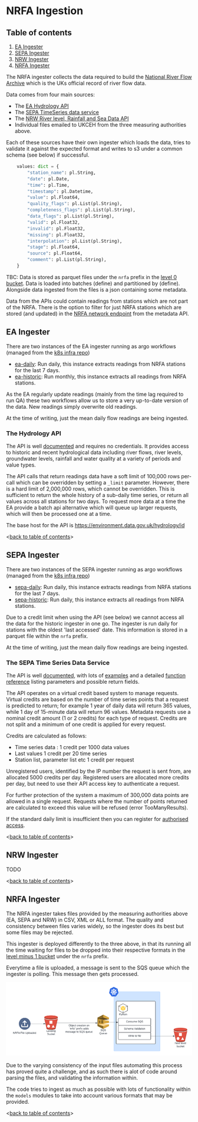 # NRFA Ingestion

## Table of contents
1. [EA Ingester](#ea-ingester)
2. [SEPA Ingester](#sepa-ingester)
3. [NRW Ingester](#nrw-ingester)
4. [NRFA Ingester](#nrfa-ingester)

The NRFA ingester collects the data required to build the [National River Flow Archive](https://nrfa.ceh.ac.uk/) which is the UKs official record of river flow data.

Data comes from four main sources:

- The [EA Hydrology API](https://www.api.gov.uk/ea/hydrology/#hydrology)
- The [SEPA TimeSeries data service](https://timeseriesdoc.sepa.org.uk/)
- The [NRW River level, Rainfall and Sea Data API](https://api-portal.naturalresources.wales/api-details#api=open-data-river-level-rainfall-and-sea-data-api&operation=historicaldataforstationparameter)
- Individual files emailed to UKCEH from the three measuring authorities above.

Each of these sources have their own ingester which loads the data, tries to validate it against the expected format and writes to s3 under a common schema (see below) if successful.

```python
    values: dict = {
        "station_name": pl.String,
        "date": pl.Date,
        "time": pl.Time,
        "timestamp": pl.Datetime,
        "value": pl.Float64,
        "quality_flags": pl.List(pl.String),
        "completeness_flags": pl.List(pl.String),
        "data_flags": pl.List(pl.String),
        "valid": pl.Float32,
        "invalid": pl.Float32,
        "missing": pl.Float32,
        "interpolation": pl.List(pl.String),
        "stage": pl.Float64,
        "source": pl.Float64,
        "comment": pl.List(pl.String),
    }
```

TBC: Data is stored as parquet files under the `nrfa` prefix in the [level 0 bucket](https://eu-west-2.console.aws.amazon.com/s3/buckets/ukceh-fdri-staging-timeseries-level-0?region=eu-west-2&bucketType=general&tab=objects). Data is loaded into batches (define) and partitioned by (define). Alongside data ingested from the files is a json containing some metadata.

Data from the APIs could contain readings from stations which are not part of the NRFA. There is the option to filter for just NRFA stations which are stored (and updated) in the [NRFA network endpoint](https://dri-metadata-api.staging.eds.ceh.ac.uk/id/network/nrfa?_view=extended) from the metadata API.

## EA Ingester

There are two instances of the EA ingester running as argo workflows (managed from the [k8s infra repo](https://github.com/NERC-CEH/dri-infrastructure-k8s-staging/tree/main))

- [ea-daily](https://github.com/NERC-CEH/dri-infrastructure-k8s-staging/blob/main/workloads/argo/workflows/ea/ea-ingester-daily.yaml): Run daily, this instance extracts readings from NRFA stations for the last 7 days.
- [ea-historic](https://github.com/NERC-CEH/dri-infrastructure-k8s-staging/blob/main/workloads/argo/workflows/ea/ea-ingester-historic.yaml): Run monthly, this instance extracts all readings from NRFA stations.

As the EA regularly update readings (mainly from the time lag required to run QA) these two workflows allow us to store a very up-to-date version of the data. New readings simply overwrite old readings.

At the time of writing, just the mean daily flow readings are being ingested.

### The Hydrology API

The API is well [documented](https://environment.data.gov.uk/hydrology/doc/reference) and requires no credentials. It provides access to historic and recent hydrological data including river flows, river levels, groundwater levels, rainfall and water quality at a variety of periods and value types.

The API calls that return readings data have a soft limit of 100,000 rows per-call which can be overridden by setting a `_limit` parameter. However, there is a hard limit of 2,000,000 rows, which cannot be overridden. This is sufficient to return the whole history of a sub-daily time series, or return all values across all stations for two days. To request more data at a time the EA provide a batch api alternative which will queue up larger requests, which will then be processed one at a time.

The base host for the API is https://environment.data.gov.uk/hydrology/id

<[back to table of contents](#table-of-contents)>

## SEPA Ingester

There are two instances of the SEPA ingester running as argo workflows (managed from the [k8s infra repo](https://github.com/NERC-CEH/dri-infrastructure-k8s-staging/tree/main))

- [sepa-daily](https://github.com/NERC-CEH/dri-infrastructure-k8s-staging/blob/main/workloads/argo/workflows/sepa/sepa-ingester-daily.yaml): Run daily, this instance extracts readings from NRFA stations for the last 7 days.
- [sepa-historic](https://github.com/NERC-CEH/dri-infrastructure-k8s-staging/blob/main/workloads/argo/workflows/sepa/sepa-ingester-monthly.yaml): Run daily, this instance extracts all readings from NRFA stations.

Due to a credit limit when using the API (see below) we cannot access all the data for the historic ingester in one go. The ingester is run daily for stations with the oldest 'last accessed' date. This information is stored in a parquet file within the `nrfa` prefix.

At the time of writing, just the mean daily flow readings are being ingested.

### The SEPA Time Series Data Service

The API is well [documented](https://timeseriesdoc.sepa.org.uk/api-documentation/), with lots of [examples](https://timeseriesdoc.sepa.org.uk/api-documentation/api-endpoint-examples/) and a detailed [function reference](https://timeseries.sepa.org.uk/KiWIS/KiWIS?datasource=0&service=kisters&type=queryServices&request=getrequestinfo) listing parameters and possible return fields.

The API operates on a virtual credit based system to manage requests. Virtual credits are based on the number of time series points that a request is predicted to return; for example 1 year of daily data will return 365 values, while 1 day of 15-minute data will return 96 values. Metadata requests use a nominal credit amount (1 or 2 credits) for each type of request. Credits are not split and a minimum of one credit is applied for every request.

Credits are calculated as follows:

- Time series data : 1 credit per 1000 data values
- Last values 1 credit per 20 time series
- Station list, parameter list etc 1 credit per request

Unregistered users, identified by the IP number the request is sent from, are allocated 5000 credits per day. Registered users are allocated more credits per day, but need to use their API access key to authenticate a request.

For further protection of the system a maximum of 300,000 data points are allowed in a single request. Requests where the number of points returned are calculated to exceed this value will be refused (error TooManyResults).

If the standard daily limit is insufficient then you can register for [authorised access](https://timeseriesdoc.sepa.org.uk/api-documentation/register-for-an-api-access-key/).

<[back to table of contents](#table-of-contents)>

## NRW Ingester

TODO

<[back to table of contents](#table-of-contents)>

## NRFA Ingester

The NRFA ingester takes files provided by the measuring authorities above (EA, SEPA and NRW) in CSV, XML or ALL format. The quality and consistency between files varies widely, so the ingester does its best but some files may be rejected.

This ingester is deployed differently to the three above, in that its running all the time waiting for files to be dropped into their respective formats in the [level minus 1 bucket](https://eu-west-2.console.aws.amazon.com/s3/buckets/ukceh-fdri-staging-timeseries-level-m1?region=eu-west-2&bucketType=general&tab=objects) under the `nrfa` prefix. 

Everytime a file is uploaded, a message is sent to the SQS queue which the ingester is polling. This message then gets processed.

<img src="./images/nrfa_workflow.png" alt="FDRI architecture" height="200px">

Due to the varying consistency of the input files automating this process has proved quite a challenge, and as such there is alot of code around parsing the  files, and validating the information within.

The code tries to ingest as much as possible with lots of functionality within the `models` modules to take into account various formats that may be provided.

<[back to table of contents](#table-of-contents)>